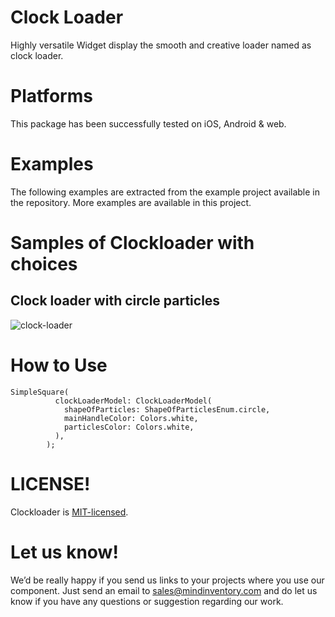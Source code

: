 # Clock Loader
Highly versatile Widget display the smooth and creative loader named as clock loader.

# Platforms
This package has been successfully tested on iOS, Android & web.

# Examples
The following examples are extracted from the example project available in the repository. More examples are available in this project.

# Samples of Clockloader with choices

## Clock loader with circle particles 
![clock-loader](https://user-images.githubusercontent.com/85343307/150532317-0f4d4042-0854-4648-b3a2-a1012948e4f2.gif)

# How to Use
```
SimpleSquare(
          clockLoaderModel: ClockLoaderModel(
            shapeOfParticles: ShapeOfParticlesEnum.circle,
            mainHandleColor: Colors.white,
            particlesColor: Colors.white,
          ),
        );
```


# LICENSE!

Clockloader is [MIT-licensed]( "MIT-licensed").

# Let us know!

We’d be really happy if you send us links to your projects where you use our component. Just send an email to sales@mindinventory.com and do let us know if you have any questions or suggestion regarding our work.
